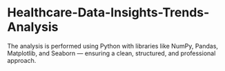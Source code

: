 # Healthcare-Data-Insights-Trends-Analysis
The analysis is performed using Python with libraries like NumPy, Pandas, Matplotlib, and Seaborn — ensuring a clean, structured, and professional approach.
